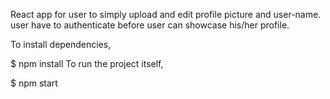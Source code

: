 React app for user to simply upload and edit profile picture and user-name.
user have to authenticate before user can showcase his/her profile.

To install dependencies,

$ npm install
To run the project itself,

$ npm start
